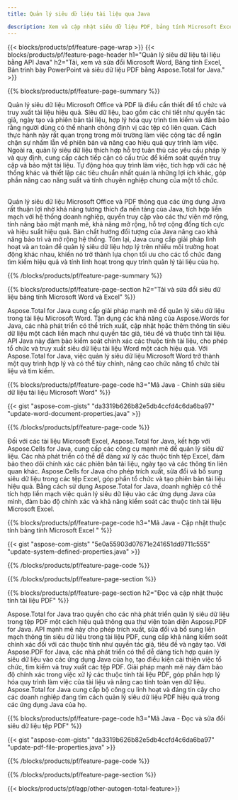 ```yaml
---
title: Quản lý siêu dữ liệu tài liệu qua Java 

description: Xem và cập nhật siêu dữ liệu PDF, bảng tính Microsoft Excel, Bản trình bày PowerPoint và tài liệu Word thông qua ứng dụng Java của bạn.
---
```


{{< blocks/products/pf/feature-page-wrap >}}
{{< blocks/products/pf/feature-page-header h1="Quản lý siêu dữ liệu tài liệu bằng API Java" h2="Tải, xem và sửa đổi Microsoft Word, Bảng tính Excel, Bản trình bày PowerPoint và siêu dữ liệu PDF bằng Aspose.Total for Java." >}}

{{% blocks/products/pf/feature-page-summary %}}

Quản lý siêu dữ liệu Microsoft Office và PDF là điều cần thiết để tổ chức và truy xuất tài liệu hiệu quả. Siêu dữ liệu, bao gồm các chi tiết như quyền tác giả, ngày tạo và phiên bản tài liệu, hợp lý hóa quy trình tìm kiếm và đảm bảo rằng người dùng có thể nhanh chóng định vị các tệp có liên quan. Cách thực hành này rất quan trọng trong môi trường làm việc cộng tác để ngăn chặn sự nhầm lẫn về phiên bản và nâng cao hiệu quả quy trình làm việc. Ngoài ra, quản lý siêu dữ liệu thích hợp hỗ trợ tuân thủ các yêu cầu pháp lý và quy định, cung cấp cách tiếp cận có cấu trúc để kiểm soát quyền truy cập và bảo mật tài liệu. Tự động hóa quy trình làm việc, tích hợp với các hệ thống khác và thiết lập các tiêu chuẩn nhất quán là những lợi ích khác, góp phần nâng cao năng suất và tính chuyên nghiệp chung của một tổ chức. <br /><br />

Quản lý siêu dữ liệu Microsoft Office và PDF thông qua các ứng dụng Java rất thuận lợi nhờ khả năng tương thích đa nền tảng của Java, tích hợp liền mạch với hệ thống doanh nghiệp, quyền truy cập vào các thư viện mở rộng, tính năng bảo mật mạnh mẽ, khả năng mở rộng, hỗ trợ cộng đồng tích cực và hiệu suất hiệu quả. Bản chất hướng đối tượng của Java nâng cao khả năng bảo trì và mở rộng hệ thống. Tóm lại, Java cung cấp giải pháp linh hoạt và an toàn để quản lý siêu dữ liệu hợp lý trên nhiều môi trường hoạt động khác nhau, khiến nó trở thành lựa chọn tối ưu cho các tổ chức đang tìm kiếm hiệu quả và tính linh hoạt trong quy trình quản lý tài liệu của họ.

{{% /blocks/products/pf/feature-page-summary  %}}


{{% blocks/products/pf/feature-page-section  h2="Tải và sửa đổi siêu dữ liệu bảng tính Microsoft Word và Excel" %}}

Aspose.Total for Java cung cấp giải pháp mạnh mẽ để quản lý siêu dữ liệu trong tài liệu Microsoft Word. Tận dụng các khả năng của Aspose.Words for Java, các nhà phát triển có thể trích xuất, cập nhật hoặc thêm thông tin siêu dữ liệu một cách liền mạch như quyền tác giả, tiêu đề và thuộc tính tài liệu. API Java này đảm bảo kiểm soát chính xác các thuộc tính tài liệu, cho phép tổ chức và truy xuất siêu dữ liệu tài liệu Word một cách hiệu quả. Với Aspose.Total for Java, việc quản lý siêu dữ liệu Microsoft Word trở thành một quy trình hợp lý và có thể tùy chỉnh, nâng cao chức năng tổ chức tài liệu và tìm kiếm.

{{% blocks/products/pf/feature-page-code h3="Mã Java - Chỉnh sửa siêu dữ liệu tài liệu Microsoft Word" %}}

{{< gist "aspose-com-gists" "da3319b626b82e5db4ccfd4c6da6ba97" "update-word-document-properties.java" >}}

{{% /blocks/products/pf/feature-page-code  %}}

Đối với các tài liệu Microsoft Excel, Aspose.Total for Java, kết hợp với Aspose.Cells for Java, cung cấp các công cụ mạnh mẽ để quản lý siêu dữ liệu. Các nhà phát triển có thể dễ dàng xử lý các thuộc tính tệp Excel, đảm bảo theo dõi chính xác các phiên bản tài liệu, ngày tạo và các thông tin liên quan khác. Aspose.Cells for Java cho phép trích xuất, sửa đổi và bổ sung siêu dữ liệu trong các tệp Excel, góp phần tổ chức và tạo phiên bản tài liệu hiệu quả. Bằng cách sử dụng Aspose.Total for Java, doanh nghiệp có thể tích hợp liền mạch việc quản lý siêu dữ liệu vào các ứng dụng Java của mình, đảm bảo độ chính xác và khả năng kiểm soát các thuộc tính tài liệu Microsoft Excel.


{{% blocks/products/pf/feature-page-code h3="Mã Java - Cập nhật thuộc tính bảng tính Microsoft Excel " %}}

{{< gist "aspose-com-gists" "5e0a55903d07671e241651dd9711c555" "update-system-defined-properties.java" >}}

{{% /blocks/products/pf/feature-page-code  %}}

{{% /blocks/products/pf/feature-page-section %}}


{{% blocks/products/pf/feature-page-section  h2="Đọc và cập nhật thuộc tính tài liệu PDF" %}}

Aspose.Total for Java trao quyền cho các nhà phát triển quản lý siêu dữ liệu trong tệp PDF một cách hiệu quả thông qua thư viện toàn diện Aspose.PDF for Java. API mạnh mẽ này cho phép trích xuất, sửa đổi và bổ sung liền mạch thông tin siêu dữ liệu trong tài liệu PDF, cung cấp khả năng kiểm soát chính xác đối với các thuộc tính như quyền tác giả, tiêu đề và ngày tạo. Với Aspose.PDF for Java, các nhà phát triển có thể dễ dàng tích hợp quản lý siêu dữ liệu vào các ứng dụng Java của họ, tạo điều kiện cải thiện việc tổ chức, tìm kiếm và truy xuất các tệp PDF. Giải pháp mạnh mẽ này đảm bảo độ chính xác trong việc xử lý các thuộc tính tài liệu PDF, góp phần hợp lý hóa quy trình làm việc của tài liệu và nâng cao tính toàn vẹn dữ liệu. Aspose.Total for Java cung cấp bộ công cụ linh hoạt và đáng tin cậy cho các doanh nghiệp đang tìm cách quản lý siêu dữ liệu PDF hiệu quả trong các ứng dụng Java của họ.

{{% blocks/products/pf/feature-page-code h3="Mã Java - Đọc và sửa đổi siêu dữ liệu tệp PDF" %}}

{{< gist "aspose-com-gists" "da3319b626b82e5db4ccfd4c6da6ba97" "update-pdf-file-properties.java" >}}

{{% /blocks/products/pf/feature-page-code  %}}

{{% /blocks/products/pf/feature-page-section %}}

{{< blocks/products/pf/agp/other-autogen-total-feature>}}
